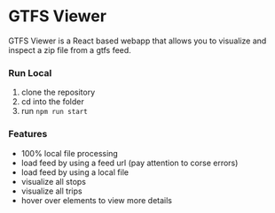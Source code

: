 # GTFS Viewer

GTFS Viewer is a React based webapp that allows you to visualize and inspect a zip file from a gtfs feed.

### Run Local
1. clone the repository
2. cd into the folder
3. run ```npm run start```

### Features
- 100% local file processing
- load feed by using a feed url (pay attention to corse errors)
- load feed by using a local file
- visualize all stops
- visualize all trips
- hover over elements to view more details